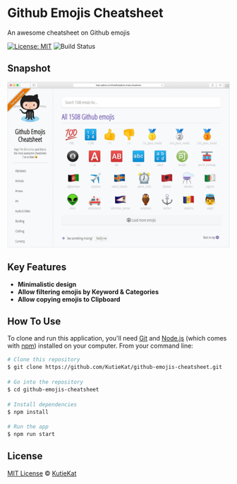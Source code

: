 # Github Emojis Cheatsheet
An awesome cheatsheet on Github emojis

[![License: MIT](https://img.shields.io/badge/License-MIT-yellow.svg)](https://opensource.org/licenses/MIT) ![Build Status](https://travis-ci.org/KutieKat/github-emojis-cheatsheet.svg?branch=master)

## Snapshot
![Github Emojis Cheatsheet Snapshot](https://github.com/KutieKat/github-emojis-cheatsheet/blob/master/demo/snapshot.jpg?raw=true)

## Key Features
* **Minimalistic design**
* **Allow filtering emojis by Keyword & Categories**
* **Allow copying emojis to Clipboard**

## How To Use
To clone and run this application, you'll need [Git](https://git-scm.com) and [Node.js](https://nodejs.org/en/download/) (which comes with [npm](http://npmjs.com)) installed on your computer. From your command line:

```bash
# Clone this repository
$ git clone https://github.com/KutieKat/github-emojis-cheatsheet.git

# Go into the repository
$ cd github-emojis-cheatsheet

# Install dependencies
$ npm install

# Run the app
$ npm run start
```

## License
[MIT License](https://github.com/KutieKat/github-emojis-cheatsheet/blob/master/LICENSE) © [KutieKat](https://github.com/KutieKat)
